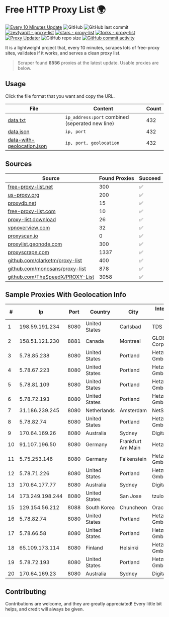 
# Free HTTP Proxy List 🌍

[![Every 10 Minutes Update](https://github.com/mertguvencli/http-proxy-list/actions/workflows/main.yml/badge.svg?branch=main)](https://github.com/mertguvencli/http-proxy-list/actions/workflows/main.yml)
![GitHub](https://img.shields.io/github/license/mertguvencli/http-proxy-list)
![GitHub last commit](https://img.shields.io/github/last-commit/mertguvencli/http-proxy-list)
[![zevtyardt - proxy-list](https://img.shields.io/static/v1?label=zevtyardt&message=proxy-list&color=blue&logo=github)](https://github.com/zevtyardt/proxy-list "Go to GitHub repo")
[![stars - proxy-list](https://img.shields.io/github/stars/zevtyardt/proxy-list?style=social)](https://github.com/zevtyardt/proxy-list)
[![forks - proxy-list](https://img.shields.io/github/forks/zevtyardt/proxy-list?style=social)](https://github.com/zevtyardt/proxy-list)
[![Proxy Updater](https://github.com/zevtyardt/proxy-list/workflows/Proxy%20Updater/badge.svg)](https://github.com/zevtyardt/proxy-list/actions?query=workflow:"Proxy+Updater")
![GitHub repo size](https://img.shields.io/github/repo-size/zevtyardt/proxy-list)
[![GitHub commit activity](https://img.shields.io/github/commit-activity/m/zevtyardt/proxy-list?logo=commits)](https://github.com/zevtyardt/proxy-list/commits/main)

It is a lightweight project that, every 10 minutes, scrapes lots of free-proxy sites, validates if it works, and serves a clean proxy list.

> Scraper found **6556** proxies at the latest update. Usable proxies are below.

## Usage

Click the file format that you want and copy the URL.

|File|Content|Count|
|----|-------|-----|
|[data.txt](https://raw.githubusercontent.com/mertguvencli/http-proxy-list/main/proxy-list/data.txt)|`ip_address:port` combined (seperated new line)|432|
|[data.json](https://raw.githubusercontent.com/mertguvencli/http-proxy-list/main/proxy-list/data.json)|`ip, port`|432|
|[data-with-geolocation.json](https://raw.githubusercontent.com/mertguvencli/http-proxy-list/main/proxy-list/data-with-geolocation.json)|`ip, port, geolocation`|432|

## Sources

|Source|Found Proxies|Succeed|
|------|-------------|-------|
|[free-proxy-list.net](https://free-proxy-list.net)|300|✅|
|[us-proxy.org](https://www.us-proxy.org)|200|✅|
|[proxydb.net](http://proxydb.net)|15|✅|
|[free-proxy-list.com](https://free-proxy-list.com/?page=&port=&type%5B%5D=http&type%5B%5D=https&up_time=0&search=Search)|10|✅|
|[proxy-list.download](https://www.proxy-list.download/HTTP)|26|✅|
|[vpnoverview.com](https://vpnoverview.com/privacy/anonymous-browsing/free-proxy-servers)|32|✅|
|[proxyscan.io](https://www.proxyscan.io)|0|✅|
|[proxylist.geonode.com](https://proxylist.geonode.com/api/proxy-list?limit=300&page=1&sort_by=lastChecked&sort_type=desc&protocols=http,https)|300|✅|
|[proxyscrape.com](https://api.proxyscrape.com/v2/?request=displayproxies&protocol=http&timeout=10000&country=all&ssl=all&anonymity=all)|1337|✅|
|[github.com/clarketm/proxy-list](https://raw.githubusercontent.com/clarketm/proxy-list/master/proxy-list-raw.txt)|400|✅|
|[github.com/monosans/proxy-list](https://raw.githubusercontent.com/monosans/proxy-list/main/proxies/http.txt)|878|✅|
|[github.com/TheSpeedX/PROXY-List](https://raw.githubusercontent.com/TheSpeedX/PROXY-List/master/http.txt)|3058|✅|


## Sample Proxies With Geolocation Info

|#|Ip|Port|Country|City|Internet Service Provider|
|-|--|----|-------|----|-------------------------|
|1|198.59.191.234|8080|United States|Carlsbad|TDS TELECOM|
|2|158.51.121.230|8881|Canada|Montreal|GLOBALTELEHOST Corp.|
|3|5.78.85.238|8080|United States|Portland|Hetzner Online GmbH|
|4|5.78.67.223|8080|United States|Portland|Hetzner Online GmbH|
|5|5.78.81.109|8080|United States|Portland|Hetzner Online GmbH|
|6|5.78.72.193|8080|United States|Portland|Hetzner Online GmbH|
|7|31.186.239.245|8080|Netherlands|Amsterdam|NetSkope Inc|
|8|5.78.82.74|8080|United States|Portland|Hetzner Online GmbH|
|9|170.64.169.26|8080|Australia|Sydney|DigitalOcean, LLC|
|10|91.107.196.50|8080|Germany|Frankfurt Am Main|Hetzner Online AG|
|11|5.75.253.146|8080|Germany|Falkenstein|Hetzner Online GmbH|
|12|5.78.71.226|8080|United States|Portland|Hetzner Online GmbH|
|13|170.64.177.77|8080|Australia|Sydney|DigitalOcean, LLC|
|14|173.249.198.244|8080|United States|San Jose|tzulo, inc.|
|15|129.154.56.212|8088|South Korea|Chuncheon|Oracle Corporation|
|16|5.78.82.74|8080|United States|Portland|Hetzner Online GmbH|
|17|5.78.66.58|8080|United States|Portland|Hetzner Online GmbH|
|18|65.109.173.114|8080|Finland|Helsinki|Hetzner Online GmbH|
|19|5.78.72.193|8080|United States|Portland|Hetzner Online GmbH|
|20|170.64.169.23|8080|Australia|Sydney|DigitalOcean, LLC|



## Contributing

Contributions are welcome, and they are greatly appreciated! Every
little bit helps, and credit will always be given.

